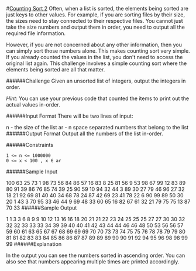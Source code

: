 #[Counting Sort 2](https://www.hackerrank.com/challenges/countingsort2)
Often, when a list is sorted, the elements being sorted are just keys to other values. For example, if you are sorting files by their size, the sizes need to stay connected to their respective files. You cannot just take the size numbers and output them in order, you need to output all the required file information.

However, if you are not concerned about any other information, then you can simply sort those numbers alone. This makes counting sort very simple. If you already counted the values in the list, you don't need to access the original list again. This challenge involves a simple counting sort where the elements being sorted are all that matter.

######Challenge 
Given an unsorted list of integers, output the integers in order.

*Hint*: You can use your previous code that counted the items to print out the actual values in-order.

######Input Format 
There will be two lines of input:

n - the size of the list
ar - n space separated numbers that belong to the list
######Output Format 
Output all the numbers of the list in-order.

######Constraints 
```shell
1 <= n <= 1000000 
0 <= x < 100 , x ∈ ar
```
######Sample Input

100
63 25 73 1 98 73 56 84 86 57 16 83 8 25 81 56 9 53 98 67 99 12 83 89 80 91 39 86 76 85 74 39 25 90 59 10 94 32 44 3 89 30 27 79 46 96 27 32 18 21 92 69 81 40 40 34 68 78 24 87 42 69 23 41 78 22 6 90 99 89 50 30 20 1 43 3 70 95 33 46 44 9 69 48 33 60 65 16 82 67 61 32 21 79 75 75 13 87 70 33 
######Sample Output

1 1 3 3 6 8 9 9 10 12 13 16 16 18 20 21 21 22 23 24 25 25 25 27 27 30 30 32 32 32 33 33 33 34 39 39 40 40 41 42 43 44 44 46 46 48 50 53 56 56 57 59 60 61 63 65 67 67 68 69 69 69 70 70 73 73 74 75 75 76 78 78 79 79 80 81 81 82 83 83 84 85 86 86 87 87 89 89 89 90 90 91 92 94 95 96 98 98 99 99 
######Explanation

In the output you can see the numbers sorted in ascending order. You can also see that numbers appearing multiple times are printed accordingly.
